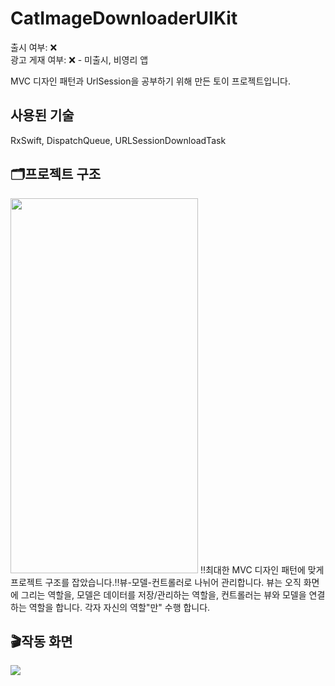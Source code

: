 # CatImageDownloaderUIKit
출시 여부: ❌          
광고 게재 여부: ❌ - 미출시, 비영리 앱

MVC 디자인 패턴과 UrlSession을 공부하기 위해 만든 토이 프로젝트입니다.
## 사용된 기술
RxSwift, DispatchQueue, URLSessionDownloadTask
    
## 🗂프로젝트 구조
<img src ="https://user-images.githubusercontent.com/53557016/102713141-479a6700-4309-11eb-98c9-650ad48f3401.png" height = 600 width = 300/>      
‼️최대한 MVC 디자인 패턴에 맞게 프로젝트 구조를 잡았습니다.‼️뷰-모델-컨트롤러로 나뉘어 관리합니다.     
뷰는 오직 화면에 그리는 역할을, 모델은 데이터를 저장/관리하는 역할을, 컨트롤러는 뷰와 모델을 연결하는 역할을 합니다. 각자 자신의 역할"만" 수행 합니다.           

## 🎬작동 화면
<img src = "https://user-images.githubusercontent.com/53557016/102713280-81b83880-430a-11eb-9451-cf21e8662493.gif"/>
